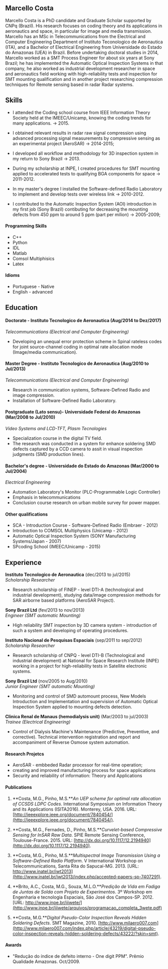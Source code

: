 ## Marcello Costa

Marcello Costa is a PhD candidate and  Graduate Scholar supported by CNPq (Brazil). His research focuses on coding theory and its applications in aeronautics and space, in particular for image and media transmission. Marcello has an MSc in Telecommunications from the Electrical and Computer Engineering Department of Instituto Teconologico de Aeronautica (ITA), and a Bachelor of Electrical Engineering from Universidade do Estado do Amazonas (UEA) in Brazil. Before undertaking doctoral studies in 2014, Marcello worked as a SMT Process Engineer for about six years at Sony Brazil; he has implemented the Automatic Optical Inspection Systems in that company, he also worked as industrial development researcher in space and aeronautics field working with high-reliability tests and inspection for SMT mounting qualification and in another project researching compression techniques for Remote sensing based in radar Radar systems.

## Skills

- I attended the Coding school course from IEEE Information Theory Society held at the IMEEC/Unicamp, knowing the coding trends for many applications. -> 2015.

- I obtained relevant results in radar raw signal compression using advanced processing signal measurements by compressive sensing as an experimental project (AeroSAR) -> 2014-2015;

- I developed all workflow and methodology for 3D inspection system in my return to Sony Brazil -> 2013.

- During my scholarship at INPE, I created procedures for SMT mounting applied to accelerated tests to qualifying BGA components for space -> 2011-2012.

- In my master's degree I installed the Software-defined Radio Laboratory to implement and develop tests over wireless link -> 2010-2012. 

- I contributed to the Automatic Inspection System (AOI) introduction in my first job (Sony Brazil) contibuting for decreasing the mounting defects from 450 ppm to around 5 ppm (part per milion) -> 2005-2009;

#### Programming Skills

- C++
- Python
- IDL
- Matlab
- Comsol Multiphisics
- Latex

#### Idioms

- Portuguese - Native
- English - advanced


## Education

#### Doctorate - Instituto Tecnologico de Aeronautica (Aug/2014 to Dez/2017)
*Telecommunications (Electrical and Computer Engineering)*

- Developing an unequal error protection scheme in Spinal rateless codes for joint source-channel coding in optimal rate allocation mode (Image/media communication).


#### Master Degree - Instituto Tecnologico de Aeronautica (Aug/2010 to Jul/2013)
*Telecommunications (Electrical and Computer Engineering)*

- Research in communication systems, Software-Defined Radio and image compression.
- Installation of Software-Defined Radio Laboratory.

#### Postgraduate (Lato sensu)- Universidade Federal do Amazonas (Mar/2008 to Jul/2010)
*Video Systems and LCD-TFT, Plasm Tecnologies*

- Specialization course in the digital TV field.
- The research was conducted in a system for enhance soldering SMD defects captured by a CCD camera to assit in visual inspection judgments (SMD production lines).

#### Bachelor's degree - Universidade do Estado do Amazonas (Mar/2000 to Jul/2004)
*Electrical Engineering*

- Automation Laboratory's Monitor (PLC-Programmable Logic Controller)
- Emphasis in telecommunications
- Conclusion course research on urban mobile survey for power mapper.


#### Other qualifications

- SCA - Introduction Course - Software-Defined Radio (Embraer - 2012)
- Introduction to COMSOL Multiphysics (Unicamp - 2012)
- Automatic Optical Inspection System (SONY Manufacturing Systems/Japan - 2007)
- SPcoding School (IMEEC/Unicamp - 2015)


## Experience

**Instituto Tecnologico de Aeronautica** (dec/2013 to jul/2015)    
*Scholarship Researcher*  
- Research scholarship of FINEP - level DTI-A (technological and industrial development), studying data/image compression methods for SAR airborne based platforms (AeroSAR Project).

**Sony Brazil Ltd** (fev/2013 to nov/2013)   
*Engineer (SMT automatic Mounting)*  
- High reliability SMT inspection by 3D camera system - introduction of such a system and developing of operating procedures.

**Instituto Nacional de Pesquisas Espaciais** (sep/2011 to sep/2012)   
*Scholarship Researcher*  
- Research scholarship of CNPQ - level DTI-B (Technological and industrial development) at National for Space Research Institute (INPE) working in a project for high-reliability tests in Satellite electronic systems.

**Sony Brazil Ltd** (nov/2005 to Aug/2010)   
*Junior Engineer (SMT automatic Mounting)*  
- Monitoring and control of SMD automount process, New Models Introduction and Implementation and supervision of Automatic Optical Inspection System applied to mounting defects detection.

**Clinica Renal de Manaus (hemodialysis unit)** (Mar/2003 to jul/2003)   
*Trainee (Electrical Engineering)*
- Control of Dialysis Machine's Maintenance (Predictive, Preventive, and corrective). Technical intervention registration and report and accompaniment of Reverse Osmose system automation.

#### Research Projetcs
- AeroSAR - embbeded Radar processor for real-time operation;
- creating and improved manufacturing process for space applications
- Security and reliability of information: Theory and Applications


#### Publications

1. **Costa, M.G., Pinho, M.S.***An UEP scheme for optimal rate allocation of CCSDS LDPC Codes*. International Symposium on Information Theory and its Applications (ISITA2016). Monterey, USA. 2016. URL: [http://ieeexplore.ieee.org/document/7840454/](http://ieeexplore.ieee.org/document/7840454/).

2. **Costa, M.G., Fernades, D., Pinho, M.S.***Curvelet-based Compressive Sensing for InSAR Raw Data*. SPIE Remote Sensing Conference, Toulouse-France. 2015. URL: [http://dx.doi.org/10.1117/12.2194940](http://dx.doi.org/10.1117/12.2194940).

3. **Costa, M.G., Pinho, M.S.***Multispectral Image Transmission Using a Software-Defined Radio Platform*. V International Workshop on Telecommunications, Santa Rita do Sapucaí-MG. 2013. [URL: http://www.inatel.br/iwt2013](http://www.inatel.br/iwt2013/index.php/accepted-papers-sp-7407291).

4. **Brito, A.C., Costa, M.G., Souza, M.L.O.***Predição de Vida em Fadiga de Juntas de Solda com Projeto de Experimentos*. 3º Workshop em Engenharia e tecnologia Espaciais, São José dos Campos-SP. 2012. [URL: http://www.inpe.br/iiiwete/](http://www.inpe.br/iiiwete/arquivos/programacao_completa_3wete.pdf)

5. **Costa, M.G.***Digital Pseudo-Color Inspection Reveals Hidden Soldering Defects*. SMT Magazine, 2010. [http://www.milaero007.com](http://www.milaero007.com/index.php/article/43219/digital-pseudo-color-inspection-reveals-hidden-soldering-defects/43222/?skin=smt).



#### Awards
- "Redução do índice de defeito interno - One digit PPM". Prêmio Qualidade Amazonas. Oct/2009.
